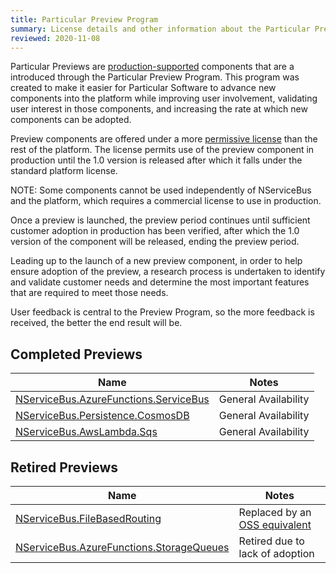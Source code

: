 ```yaml
---
title: Particular Preview Program
summary: License details and other information about the Particular Preview Program
reviewed: 2020-11-08
---
```


Particular Previews are [production-supported](support-policy.md) components that are a introduced through the Particular Preview Program. This program was created to make it easier for Particular Software to advance new components into the platform while improving user involvement, validating user interest in those components, and increasing the rate at which new components can be adopted.

Preview components are offered under a more [permissive license](https://particular.net/eula/previews) than the rest of the platform. The license permits use of the preview component in production until the 1.0 version is released after which it falls under the standard platform license.

NOTE: Some components cannot be used independently of NServiceBus and the platform, which requires a commercial license to use in production.

Once a preview is launched, the preview period continues until sufficient customer adoption in production has been verified, after which the 1.0 version of the component will be released, ending the preview period.

Leading up to the launch of a new preview component, in order to help ensure adoption of the preview, a research process is undertaken to identify and validate customer needs and determine the most important features that are required to meet those needs.

User feedback is central to the Preview Program, so the more feedback is received, the better the end result will be.

## Completed Previews

| Name | Notes |
|------|-------|
| [NServiceBus.AzureFunctions.ServiceBus](/nservicebus/hosting/azure-functions-service-bus) | General Availability |
| [NServiceBus.Persistence.CosmosDB](/persistence/cosmosdb) | General Availability |
| [NServiceBus.AwsLambda.Sqs](/nservicebus/hosting/aws-lambda-simple-queue-service.md)| General Availability |

## Retired Previews

| Name | Notes |
|------|-------|
| [NServiceBus.FileBasedRouting](https://github.com/ParticularLabs/NServiceBus.FileBasedRouting) | Replaced by an [OSS equivalent](https://github.com/timbussmann/NServiceBus.FileBasedRouting) |
| [NServiceBus.AzureFunctions.StorageQueues](https://github.com/Particular/NServiceBus.AzureFunctions.StorageQueues)| Retired due to lack of adoption |
